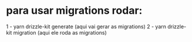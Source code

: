 # para usar migrations rodar:

1 - yarn drizzle-kit generate (aqui vai gerar as migrations)
2 - yarn drizzle-kit migration (aqui ele roda as migrations)
